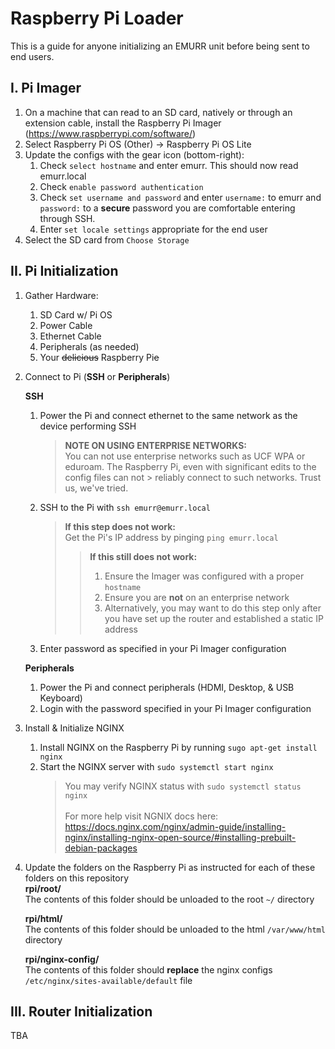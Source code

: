# Raspberry Pi Loader
This is a guide for anyone initializing an EMURR unit before being sent to end users.

## I. Pi Imager
1. On a machine that can read to an SD card, natively or through an extension cable, install the Raspberry Pi Imager (https://www.raspberrypi.com/software/)
2. Select Raspberry Pi OS (Other) -> Raspberry Pi OS Lite 
3. Update the configs with the gear icon (bottom-right): 
      1. Check `select hostname` and enter emurr. This should now read emurr.local
      2. Check `enable password authentication`
      3. Check `set username and password` and enter `username:` to emurr and `password:` to a **secure** password you are comfortable entering through SSH. 
      4. Enter `set locale settings` appropriate for the end user
4. Select the SD card from `Choose Storage`

<!-- Maybe we should suggest doing this after the router setup -->
## II. Pi Initialization
1. Gather Hardware:
      1. SD Card w/ Pi OS
      2. Power Cable
      3. Ethernet Cable
      4. Peripherals (as needed)
      5. Your ~~delicious~~ Raspberry Pi~~e~~

2. Connect to Pi (**SSH** or **Peripherals**)
      
      **SSH** 
      1. Power the Pi and connect ethernet to the same network as the device performing SSH
            > **NOTE ON USING ENTERPRISE NETWORKS:**<br>
            > You can not use enterprise networks such as UCF WPA or eduroam. The Raspberry Pi, even with significant edits to the config files can not                 > reliably connect to such networks. Trust us, we've tried.
            
      2. SSH to the Pi with `ssh emurr@emurr.local`
            > **If this step does not work:**<br>
            > Get the Pi's IP address by pinging `ping emurr.local`
            >
            >> **If this still does not work:**<br>
            >> 1. Ensure the Imager was configured with a proper `hostname`
            >> 2. Ensure you are **not** on an enterprise network 
            >> 3. Alternatively, you may want to do this step only after you have set up the router and established a static IP address
            
      3. Enter password as specified in your Pi Imager configuration
      
      **Peripherals**
      1. Power the Pi and connect peripherals (HDMI, Desktop, & USB Keyboard) 
      2. Login with the password specified in your Pi Imager configuration 

3. Install & Initialize NGINX
      1. Install NGINX on the Raspberry Pi by running `sugo apt-get install nginx`      
      2. Start the NGINX server with `sudo systemctl start nginx`
            > You may verify NGINX status with `sudo systemctl status nginx`<br><br>
            > For more help visit NGNIX docs here:<br>
            > https://docs.nginx.com/nginx/admin-guide/installing-nginx/installing-nginx-open-source/#installing-prebuilt-debian-packages
      
4. Update the folders on the Raspberry Pi as instructed for each of these folders on this repository      
      **rpi/root/**<br>
      The contents of this folder should be unloaded to the root `~/` directory 

      **rpi/html/**<br>
      The contents of this folder should be unloaded to the html `/var/www/html` directory

      **rpi/nginx-config/**<br>
      The contents of this folder should **replace** the nginx configs `/etc/nginx/sites-available/default` file


## III. Router Initialization
TBA
